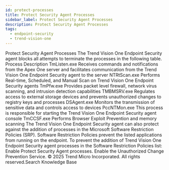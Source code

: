 ```yaml
---
id: protect-processes
title: Protect Security Agent Processes
sidebar_label: Protect Security Agent Processes
description: Protect Security Agent Processes
tags:
  - endpoint-security
  - trend-vision-one
---
```


 Protect Security Agent Processes The Trend Vision One Endpoint Security agent blocks all attempts to terminate the processes in the following table. Process Description TmListen.exe Receives commands and notifications from the Apex One server and facilitates communication from the Trend Vision One Endpoint Security agent to the server NTRtScan.exe Performs Real-time, Scheduled, and Manual Scan on Trend Vision One Endpoint Security agents TmPfw.exe Provides packet level firewall, network virus scanning, and intrusion detection capabilities TMBMSRV.exe Regulates access to external storage devices and prevents unauthorized changes to registry keys and processes DSAgent.exe Monitors the transmission of sensitive data and controls access to devices PccNTMon.exe This process is responsible for starting the Trend Vision One Endpoint Security agent console TmCCSF.exe Performs Browser Exploit Prevention and memory scanning The Trend Vision One Endpoint Security agent can also protect against the addition of processes in the Microsoft Software Restriction Policies (SRP). Software Restriction Policies prevent the listed applications from running on the endpoint. To prevent the addition of Trend Vision One Endpoint Security agent processes in the Software Restriction Policies list: Enable Protect Security Agent processes. Enable the Unauthorized Change Prevention Service. © 2025 Trend Micro Incorporated. All rights reserved.Search Knowledge Base